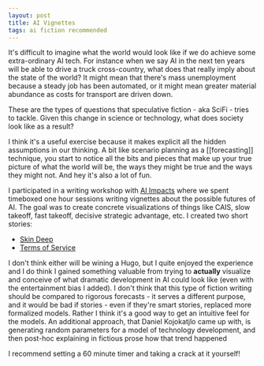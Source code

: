 ```yaml
---
layout: post
title: AI Vignettes
tags: ai fiction recommended
---
```


It's difficult to imagine what the world would look like if we do achieve some extra-ordinary AI tech. For instance when we say AI in the next ten years will be able to drive a truck cross-country, what does that really imply about the state of the world? It might mean that there's mass unemployment because a steady job has been automated, or it might mean greater material abundance as costs for transport are driven down.

These are the types of questions that speculative fiction - aka SciFi - tries to tackle. Given this change in science or technology, what does society look like as a result? 

I think it's a useful exercise because it makes explicit all the hidden assumptions in our thinking. A bit like scenario planning as a [[forecasting]] technique, you start to notice all the bits and pieces that make up your true picture of what the world will be, the ways they might be true and the ways they might not. And hey it's also a lot of fun.

I participated in a writing workshop with [AI Impacts](https://aiimpacts.org/) where we spent timeboxed one hour sessions writing vignettes about the possible futures of AI. The goal was to create concrete visualizations of things like CAIS, slow takeoff, fast takeoff, decisive strategic advantage, etc. I created two short stories:

- [Skin Deep](https://bengoldhaber.com/posts/skin-deep/)
- [Terms of Service](https://bengoldhaber.com/posts/tos/)

I don't think either will be wining a Hugo, but I quite enjoyed the experience and I do think I gained something valuable from trying to **actually** visualize and conceive of what dramatic development in AI could look like (even with the entertainment bias I added). I don't think that this type of fiction writing should be compared to rigorous forecasts - it serves a different purpose, and it would be bad if stories - even if they're smart stories, replaced more formalized models. Rather I think it's a good way to get an intuitive feel for the models. An additional approach, that Daniel Kojokatjlo came up with, is generating random parameters for a model of technology development, and then post-hoc explaining in fictious prose how that trend happened

I recommend setting a 60 minute timer and taking a crack at it yourself!